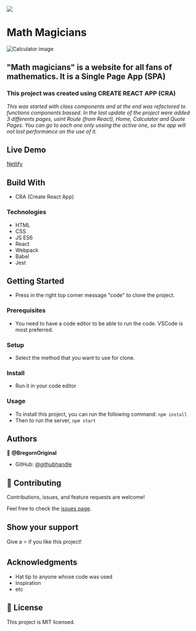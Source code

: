 ![](https://img.shields.io/badge/Microverse-blueviolet)

# Math Magicians

![Calculator image](https://i.ibb.co/tQ9VQbT/calculator-page.png)

## "Math magicians" is a website for all fans of mathematics. It is a Single Page App (SPA)

### This project was created using CREATE REACT APP (CRA)


*This was started with class components and at the end was refactored to functions components bassed.*
*In the last update of the project were added 3 differents pages, usint Route (from React),*
*Home, Calculator and Quote Pages. You can go to each one only ussing the active one, so the app*
*will not lost performance on the use of it.*

## Live Demo

[Netlify](https://bregorn-calculator.netlify.app/)

## Build With

- CRA (Create React App)

### Technologies

- HTML
- CSS
- JS ES6
- React
- Webpack
- Babel
- Jest

## Getting Started

- Press in the right top corner message "code" to clone the project.

### Prerequisites

- You need to have a code editor to be able to run the code. VSCode is most preferred.

### Setup

- Select the method that you want to use for clone.

### Install

- Run it in your code editor

### Usage

- To install this project, you can run the following command: `npm install`
- Then to run the server, `npm start`

## Authors

👤 **@BregornOriginal**

- GitHub: [@githubhandle](https://github.com/@BregornOriginal)

## 🤝 Contributing

Contributions, issues, and feature requests are welcome!

Feel free to check the [issues page](../../issues/).

## Show your support

Give a ⭐️ if you like this project!

## Acknowledgments

- Hat tip to anyone whose code was used
- Inspiration
- etc

## 📝 License

This project is MIT licensed.
